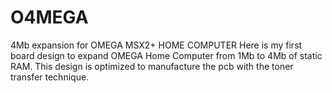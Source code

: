 # O4MEGA
4Mb expansion for OMEGA MSX2+ HOME COMPUTER
Here is my first board design to expand OMEGA Home Computer from 1Mb to 4Mb of static RAM.
This design is optimized to manufacture the pcb with the toner transfer technique.
